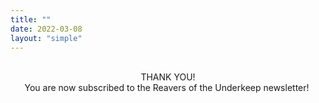 ```yaml
---
title: ""
date: 2022-03-08
layout: "simple"
---
```


<p style="text-align:center"><br>THANK YOU!</br> You are now subscribed to the Reavers of the Underkeep newsletter!
<img scr="https://external-content.duckduckgo.com/iu/?u=https%3A%2F%2Fwww.mercaderesdigitales.com%2Fwp-content%2Fuploads%2F2018%2F10%2F1490978656_gifs-s%25C3%25A3o-parte-da-cultura-da-internet.gif&f=1&nofb=1&ipt=88273315fa1a701cc778e0858b0a08af5e2fbd1dd5b095d629bbe695800f2ee5">